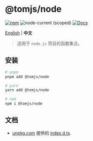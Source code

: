 # @tomjs/node

[![npm](https://img.shields.io/npm/v/@tomjs/node)](https://www.npmjs.com/package/@tomjs/node) ![node-current (scoped)](https://img.shields.io/node/v/@tomjs/node) [![Docs](https://img.shields.io/badge/API-unpkg-orange)](https://www.unpkg.com/browse/@tomjs/node/dist/index.d.ts)

[English](./README.md) | **中文**

> 适用于 `node.js` 项目的函数集合。

## 安装

```bash
# pnpm
pnpm add @tomjs/node

# yarn
yarn add @tomjs/node

# npm
npm i @tomjs/node
```

## 文档

- [unpkg.com](https://www.unpkg.com/) 提供的 [index.d.ts](https://www.unpkg.com/browse/@tomjs/node/dist/index.d.ts).
